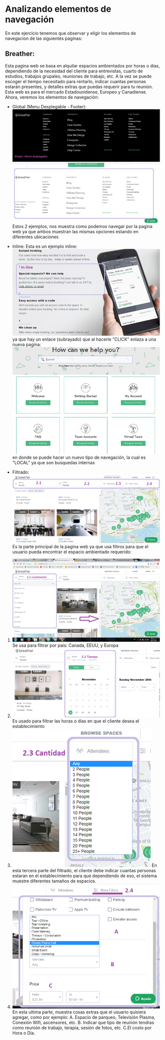 # Analizando elementos de navegación  

En este ejercicio tenemos que observar y eligir los elementos de navegacion de las siguientes paginas:  

 ## Breather:   

 Esta pagina web se basa en alquilar espacios ambientados por horas o días, dependiendo de la necesidad del cliente para entrevistas, cuarto de estudios, trabajos grupales, reuniones de trabajo, etc. A la vez se puede escoger el tiempo necesitado para rentarlo, indicar cuantas personas estarán presentes, y detalles extras que puedas requerir para tu reunión. Esta web es para el mercado Estadounidense, Europeo y Canadiense.
Ahora, veremos los elementos de navegación:  

- Global (Menu Desplegable - Footer):  
![Menu desplegable](assets/breather/globalmd.png)
![Footer](assets/breather/global.png)
Estos 2 ejemplos, nos muestra como podemos navegar por la pagina web ya que ambos muestran las mismas opciones estando en diferentes ubicaciones

- Inline:
Esta es un ejemplo inline:
![Nav. pag. web](assets/breather/inline.png)
 ya que hay un  enlace (subrayado) que al hacerle "CLICK" enlaza a una nueva pagína:
 ![Local](assets/breather/local.png)
 en donde se puede hacer un nuevo tipo de navegación, la cual es "LOCAL" ya que son busquedas internas

 - Filtrado:
 ![Principal](assets/breather/filtrados.png)
 Es la parte principal de la pagina web ya que usa filtros para que el usuario pueda encontrar el espacio ambientado requerido:
 1. ![Primera parte](assets/breather/filtrado_2.1.png) Se usa para filtrar por país: Canada, EEUU, y Europa
 2. ![Segunda parte](assets/breather/filtrado_2.2.png) Es usado para filtrar las horas o días en que el cliente desea el establecimiento
 3. ![Tercera parte](assets/breather/filtrado_2.3.png) En esta tercera parte del filtrado, el cliente debe indicar cuantas personas estaran en el establecimiento para que dependiendo de eso, el sistema muestre diferentes tamaños de espacios.
 4. ![Cuarta parte](assets/breather/filtrado_2.4.png) En esta ultima parte, muestra cosas extras que el usuario quisiera agregar, como por ejemplo:
  A. Espacio de parqueo, Televisión Plasma, Conexión Wifi, ascensores, etc.
  B. Indicar que tipo de reunión tendras como reunión de trabajo, terapia, sesión de fotos, etc.
  C.El costo por Hora o Día.
